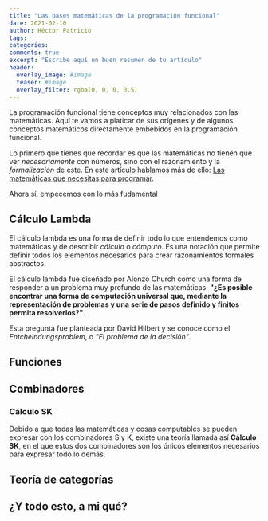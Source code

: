 ```yaml
---
title: "Las bases matemáticas de la programación funcional"
date: 2021-02-10
author: Héctor Patricio
tags:
categories:
comments: true
excerpt: "Escribe aquí un buen resumen de tu artículo"
header:
  overlay_image: #image
  teaser: #image
  overlay_filter: rgba(0, 0, 0, 0.5)
---
```


La programación funcional tiene conceptos muy relacionados con las matemáticas. Aquí te vamos a platicar de sus orígenes y de algunos conceptos matemáticos directamente embebidos en la programación funcional.

Lo primero que tienes que recordar es que las matemáticas no tienen que ver  _necesariamente_ con números, sino con el razonamiento y la _formalización_ de este. En este artículo hablamos más de ello: [Las matemáticas que necesitas para programar](/2019/12/25/las-matematicas-que-debes-saber-para-programar.html).

Ahora sí, empecemos con lo más fudamental

## Cálculo Lambda

El cálculo lambda es una forma de definir todo lo que entendemos como matemáticas y de describir _cálculo_ o _cómputo_. Es una notación que permite definir todos los elementos necesarios para crear razonamientos formales abstractos.

El cálculo lambda fue diseñado por Alonzo Church como una forma de responder a un problema muy profundo de las matemáticas: **"¿Es posible encontrar una forma de computación universal que, mediante la representación de problemas y una serie de pasos definido y finitos permita resolverlos?"**.

Esta pregunta fue planteada por David Hilbert y se conoce como el *Entcheindungsproblem*, o _"El problema de la decisión"_.

## Funciones



## Combinadores

### Cálculo SK

Debido a que todas las matemáticas y cosas computables se pueden expresar con los combinadores S y K, existe una teoría llamada así **Cálculo SK**, en el que estos dos combinadores son los únicos elementos necesarios para expresar todo lo demás.

## Teoría de categorías

## ¿Y todo esto, a mi qué?